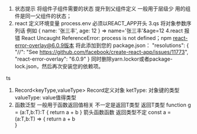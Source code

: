 1. 状态提示 将组件子组件需要的状态 提升到父组件定义 一般用于层级少 用的组件是同一父组件的状态；
2. react 定义环境变量 process.env 必须以REACT_APP开头
3.qs 将对象参数序列话 例如 { name: '张三丰', age: 12 } => name='张三丰'&age=12
4.react 报错 React Uncaught ReferenceError: process is not defined；npm react-error-overlay@6.0.9版本 
将此添加到您的 package.json： 
    "resolutions": {
        "//": "See https://github.com/facebook/create-react-app/issues/11773",
        "react-error-overlay": "6.0.9"
    }
同时删除yarn.lockor或者package-lock.json，然后再次安装您的依赖项。

ts
1. Record<keyType,valueType> Record定义对象
   ketType: 对象键的类型
   valueType: value值得类型
2. 函数泛型 一般用于函数返回值相关 不一定是返回T类型
   返回T类型
   function g<T> = (a:T,b:T):T {
      return a + b
   }
   箭头函数函数 返回类型不定
   const a = <T>(a:T,b:T) => {
     return a + b  
   }